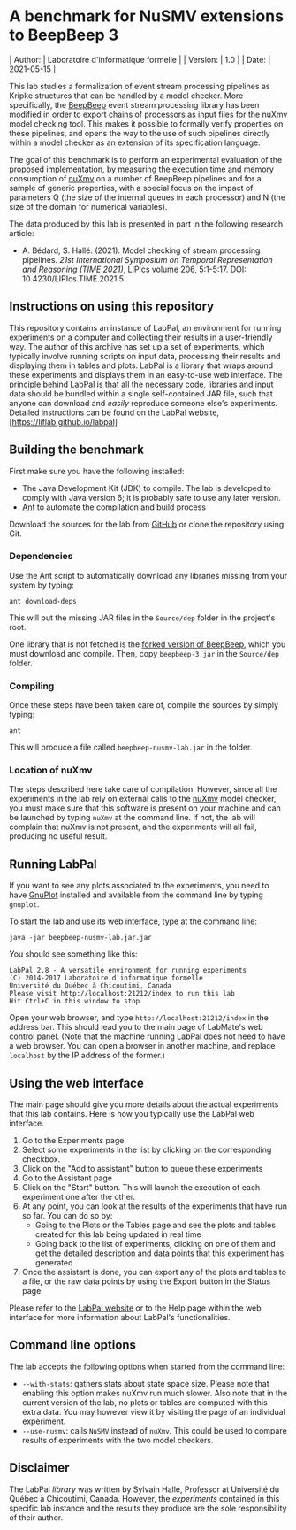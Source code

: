 A benchmark for NuSMV extensions to BeepBeep 3
==============================================

| Author:      | Laboratoire d'informatique formelle |
| Version:     | 1.0                                 |
| Date:        | 2021-05-15                          |

This lab studies a formalization of event stream processing pipelines as Kripke
structures that can be handled by a model checker. More specifically, the
[BeepBeep](https://liflab.github.io/beepbeep-3) event stream processing library
has been modified in order to export chains of processors as input files for the
nuXmv model checking tool. This makes it possible to formally verify properties
on these pipelines, and opens the way to the use of such pipelines directly
within a model checker as an extension of its specification language.

The goal of this benchmark is to perform an experimental evaluation of the
proposed implementation, by measuring the execution time and memory consumption
of [nuXmv](https://nuxmv.fbk.eu/) on a number of BeepBeep pipelines and for a
sample of generic properties, with a special focus on the impact of parameters
Q (the size of the internal queues in each processor) and N (the size of the
domain for numerical variables).

The data produced by this lab is presented in part in the following research
article:

- A. Bédard, S. Hallé. (2021). Model checking of stream processing pipelines.
  *21st International Symposium on Temporal Representation and Reasoning
  (TIME 2021)*, LIPIcs volume 206, 5:1-5:17. DOI: 10.4230/LIPIcs.TIME.2021.5

Instructions on using this repository
-------------------------------------

This repository contains an instance of LabPal, an environment for running
experiments on a computer and collecting their results in a user-friendly way.
The author of this archive has set up a set of experiments, which typically
involve running scripts on input data, processing their results and displaying
them in tables and plots. LabPal is a library that wraps around these
experiments and displays them in an easy-to-use web interface. The principle
behind LabPal is that all the necessary code, libraries and input data should be
bundled within a single self-contained JAR file, such that anyone can download
and *easily* reproduce someone else's experiments. Detailed instructions can be
found on the LabPal website, [https://liflab.github.io/labpal]

Building the benchmark
----------------------

First make sure you have the following installed:

- The Java Development Kit (JDK) to compile. The lab is developed to comply
  with Java version 6; it is probably safe to use any later version.
- [Ant](http://ant.apache.org) to automate the compilation and build process

Download the sources for the lab from
[GitHub](https://github.com/alexisBedard/nusmv-beepbeep-lab) or clone the
repository using Git.

### Dependencies

Use the Ant script to automatically download any libraries missing from your
system by typing:

    ant download-deps

This will put the missing JAR files in the `Source/dep` folder in the project's
root.

One library that is not fetched is the [forked version of
BeepBeep](https://github.com/alexisBedard/beepbeep-3), which you
must download and compile. Then, copy `beepbeep-3.jar` in the `Source/dep`
folder.

### Compiling

Once these steps have been taken care of, compile the sources by simply typing:

    ant

This will produce a file called `beepbeep-nusmv-lab.jar` in the folder.

### Location of nuXmv

The steps described here take care of compilation. However, since all the
experiments in the lab rely on external calls to the
[nuXmv](https://nuxmv.fbk.eu/) model checker, you must make sure that this
software is present on your machine and can be launched by typing `nuXmv` at the
command line. If not, the lab will complain that nuXmv is not present, and the
experiments will all fail, producing no useful result.

Running LabPal
--------------

If you want to see any plots associated to the experiments, you need to have
[GnuPlot](http://gnuplot.info) installed and available from the command line
by typing `gnuplot`.

To start the lab and use its web interface, type at the command line:

    java -jar beepbeep-nusmv-lab.jar.jar

You should see something like this:

    LabPal 2.8 - A versatile environment for running experiments
    (C) 2014-2017 Laboratoire d'informatique formelle
    Université du Québec à Chicoutimi, Canada
    Please visit http://localhost:21212/index to run this lab
    Hit Ctrl+C in this window to stop

Open your web browser, and type `http://localhost:21212/index` in the address
bar. This should lead you to the main page of LabMate's web control panel.
(Note that the machine running LabPal does not need to have a web browser.
You can open a browser in another machine, and replace `localhost` by the IP
address of the former.)

Using the web interface
-----------------------

The main page should give you more details about the actual experiments that
this lab contains. Here is how you typically use the LabPal web interface.

1. Go to the Experiments page.
2. Select some experiments in the list by clicking on the corresponding
   checkbox.
3. Click on the "Add to assistant" button to queue these experiments
4. Go to the Assistant page
5. Click on the "Start" button. This will launch the execution of each
   experiment one after the other.
6. At any point, you can look at the results of the experiments that have run so
   far. You can do so by:
   - Going to the Plots or the Tables page and see the plots and tables created
     for this lab being updated in real time
   - Going back to the list of experiments, clicking on one of them and get the
     detailed description and data points that this experiment has generated
7. Once the assistant is done, you can export any of the plots and tables to a
   file, or the raw data points by using the Export button in the Status page.

Please refer to the [LabPal website](https://liflab.github.io/labpal)
or to the Help page within the web interface for more information about
LabPal's functionalities.

Command line options
--------------------

The lab accepts the following options when started from the command line:

- `--with-stats`: gathers stats about state space size. Please note that
  enabling this option makes nuXmv run much slower. Also note that in the
  current version of the lab, no plots or tables are computed with this extra
  data. You may however view it by visiting the page of an individual
  experiment.
- `--use-nusmv`: calls `NuSMV` instead of `nuXmv`. This could be used to compare
  results of experiments with the two model checkers.

Disclaimer
----------

The LabPal *library* was written by Sylvain Hallé, Professor at Université du
Québec à Chicoutimi, Canada. However, the *experiments* contained in this
specific lab instance and the results they produce are the sole responsibility
of their author.

<!-- :maxLineLen=80: -->